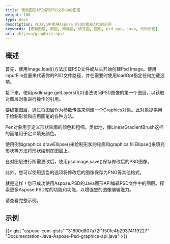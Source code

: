 ```yaml
---
title: 使用图形API编辑PSD文件中的图层
weight: 100
type: docs
description: 在Java中使用Aspose.PSD的图形API的示例
keywords: [更新图层, 画圆, 画椭圆, 填充圆, 图形, psd api, java, 代码示例]
url: zh/java/graphics-api/
---
```


## **概述**
首先，使用Image.load()方法加载PSD文件或从头开始创建Psd Image。使用inputFile变量来代表你的PSD文件路径，并在需要时使用loadOpt指定任何加载选项。

接下来，使用psdImage.getLayers()[0]语法访问PSD图像的第一个图层，以获取对图层对象进行操作的引用。

要编辑图层，通过将图层作为参数传递来创建一个Graphics对象。此对象提供用于绘制形状和应用画笔的各种方法。

Pen对象用于定义形状轮廓的颜色和粗细。类似地，像LinearGradientBrush这样的画笔用于定义填充颜色。

使用例如graphics.drawEllipse()来绘制形状的轮廓和graphics.fillEllipse()来填充形状等方法将形状绘制在图层上。

在对图层进行所需更改后，使用psdImage.save()保存修改后的PSD图像。

此外，您可以使用适当的选项将修改后的图像保存为PNG等其他格式。

就是这样！您已成功使用Aspose.PSD的Java图形API编辑PSD文件中的图层。探索更多Aspose.PSD库的功能和功能，以增强您的图像编辑能力。

请查看完整示例。

## **示例**
{{< gist "aspose-com-gists" "31800d807a72f1f50fe4b29374119227" "Documentation-Java-Aspose-Psd-graphics-api.java" >}}
